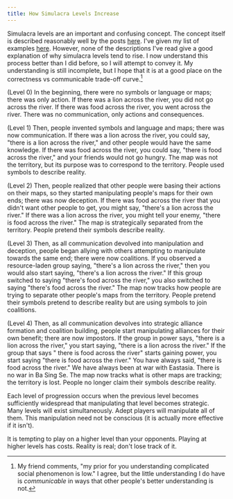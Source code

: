 ```yaml
---
title: How Simulacra Levels Increase
---
```


Simulacra levels are an important and confusing concept. The concept itself is described reasonably well by the posts [here](https://www.lesswrong.com/tag/simulacrum-levels). I've given my list of examples [here](https://markxu.com/simulacra-examples). However, none of the descriptions I've read give a good explanation of why simulacra levels tend to rise. I now understand this process better than I did before, so I will attempt to convey it. My understanding is still incomplete, but I hope that it is at a good place on the correctness vs communicable trade-off curve.[^1]

[^1]: My friend comments, "my prior for you understanding complicated social phenomenon is low." I agree, but the little understanding I do have is *communicable* in ways that other people's better understanding is not.

(Level 0) In the beginning, there were no symbols or language or maps; there was only action. If there was a lion across the river, you did not go across the river. If there was food across the river, you went across the river. There was no communication, only actions and consequences. 

(Level 1) Then, people invented symbols and language and maps; there was now communication. If there was a lion across the river, you could say, "there is a lion across the river," and other people would have the same knowledge. If there was food across the river, you could say, "there is food across the river," and your friends would not go hungry. The map was not the territory, but its purpose was to correspond to the territory. People used symbols to describe reality.

(Level 2) Then, people realized that other people were basing their actions on their maps, so they started manipulating people's maps for their own ends; there was now deception. If there was food across the river that you didn't want other people to get, you might say, "there's a lion across the river." If there was a lion across the river, you might tell your enemy, "there is food across the river." The map is strategically separated from the territory. People pretend their symbols describe reality.

(Level 3) Then, as all communication devolved into manipulation and deception, people began allying with others attempting to manipulate towards the same end; there were now coalitions. If you observed a resource-laden group saying, "there's a lion across the river," then you would also start saying, "there's a lion across the river." If this group switched to saying "there's food across the river," you also switched to saying "there's food across the river." The map now tracks how people are trying to separate other people's maps from the territory. People pretend their symbols pretend to describe reality but are using symbols to join coalitions.

(Level 4) Then, as all communication devolves into strategic alliance formation and coalition building, people start manipulating alliances for their own benefit; there are now impostors. If the group in power says, "there is a lion across the river," you start saying, "there is a lion across the river." If the group that says " there is food across the river" starts gaining power, you start saying "there is food across the river." You have always said, "there is food across the river." We have always been at war with Eastasia. There is no war in Ba Sing Se. The map now tracks what is other maps are tracking; the territory is lost. People no longer claim their symbols describe reality.

Each level of progression occurs when the previous level becomes sufficiently widespread that manipulating that level becomes strategic. Many levels will exist simultaneously. Adept players will manipulate all of them. This manipulation need not be conscious (it is actually more effective if it isn't).

It is tempting to play on a higher level than your opponents. Playing at higher levels has costs. Reality is real; don't lose track of it.